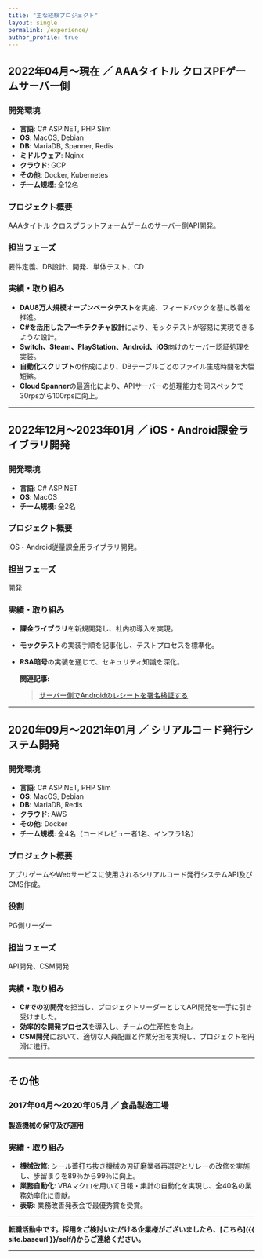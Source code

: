 ```yaml
---
title: "主な経験プロジェクト"
layout: single
permalink: /experience/
author_profile: true
---
```


## 2022年04月～現在 ／ AAAタイトル クロスPFゲームサーバー側

### 開発環境

- **言語**: C# ASP.NET, PHP Slim
- **OS**: MacOS, Debian
- **DB**: MariaDB, Spanner, Redis
- **ミドルウェア**: Nginx
- **クラウド**: GCP
- **その他**: Docker, Kubernetes
- **チーム規模**: 全12名

### プロジェクト概要

AAAタイトル クロスプラットフォームゲームのサーバー側API開発。

### 担当フェーズ

要件定義、DB設計、開発、単体テスト、CD

### 実績・取り組み

- **DAU8万人規模オープンベータテスト**を実施、フィードバックを基に改善を推進。
- **C#を活用したアーキテクチャ設計**により、モックテストが容易に実現できるような設計。
- **Switch、Steam、PlayStation、Android、iOS**向けのサーバー認証処理を実装。
- **自動化スクリプト**の作成により、DBテーブルごとのファイル生成時間を大幅短縮。
- **Cloud Spanner**の最適化により、APIサーバーの処理能力を同スペックで30rpsから100rpsに向上。

---

## 2022年12月～2023年01月 ／ iOS・Android課金ライブラリ開発

### 開発環境

- **言語**: C# ASP.NET
- **OS**: MacOS
- **チーム規模**: 全2名

### プロジェクト概要

iOS・Android従量課金用ライブラリ開発。

### 担当フェーズ

開発

### 実績・取り組み

- **課金ライブラリ**を新規開発し、社内初導入を実現。
- **モックテスト**の実装手順を記事化し、テストプロセスを標準化。
- **RSA暗号**の実装を通じて、セキュリティ知識を深化。

  **関連記事:**

  > [サーバー側でAndroidのレシートを署名検証する](https://qiita.com/simoyama2323/items/cdbb45031bbef405bd25)


---

## 2020年09月～2021年01月 ／ シリアルコード発行システム開発

### 開発環境

- **言語**: C# ASP.NET, PHP Slim
- **OS**: MacOS, Debian
- **DB**: MariaDB, Redis
- **クラウド**: AWS
- **その他**: Docker
- **チーム規模**: 全4名（コードレビュー者1名、インフラ1名）

### プロジェクト概要

アプリゲームやWebサービスに使用されるシリアルコード発行システムAPI及びCMS作成。

### 役割

PG側リーダー

### 担当フェーズ

API開発、CSM開発

### 実績・取り組み

- **C#での初開発**を担当し、プロジェクトリーダーとしてAPI開発を一手に引き受けました。
- **効率的な開発プロセス**を導入し、チームの生産性を向上。
- **CSM開発**において、適切な人員配置と作業分担を実現し、プロジェクトを円滑に進行。

---

## その他

### 2017年04月～2020年05月 ／ 食品製造工場
#### 製造機械の保守及び運用

### 実績・取り組み

- **機械改修**: シール蓋打ち抜き機械の刃研磨業者再選定とリレーの改修を実施し、歩留まりを89％から99％に向上。
- **業務自動化**: VBAマクロを用いて日報・集計の自動化を実現し、全40名の業務効率化に貢献。
- **表彰**: 業務改善発表会で最優秀賞を受賞。

---

**転職活動中です。採用をご検討いただける企業様がございましたら、[こちら]({{ site.baseurl }}/self/)からご連絡ください。**

---
